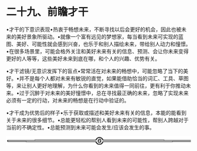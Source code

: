 # 二十九、前瞻才干

•才干的下意识表现•热衷于畅想未来，不断寻找以后会更好的机会，因此也被未来的美好景象所驱动。•就像一个富有远见的梦想家，每当看到未来可实现的蓝图、美好、可能性就会感到兴奋，也乐于和别人描绘未来，带给别人动力和憧憬。•在很多场景里，可能会格外关注和美好未来有关的信息、预测、会让你未来变得更好的人等等，这些美好未来到底在哪，和个人的兴趣、优势有关。

•才干滤镜/无意识发挥下的盲点•常常活在对未来的畅想中，可能忽略了当下的美好。•并不是每个人都对未来有敏锐的直觉，如果能借助恰当的词汇、工具、草图等，来让别人更好地理解，为什么你看到的未来值得一同前往，更有利于你推动未来。•过于沉醉于对未来的美好憧憬中，总在寻找最正确的未来，忽略了实现未来必须有一定的行动，对未来的畅想是在行动中验证的。

•才干成为优势后的样子•乐于获取或描述和美好未来有关的信息，本能的能看到关于未来的很多细节。•总能更轻松的帮别人看到未来的可能性，帮别人跨越对于当前的不确定性。•总能预测到未来可能会发生/应该会发生的事。

![](img/6c7de331872a8117bb5e80b7aec8953a.png)